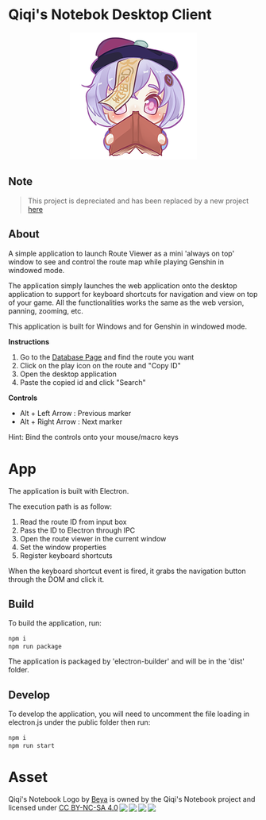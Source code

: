 # Qiqi's Notebok Desktop Client
<p align="center">
  <img src="icon.png" />
</p>

## Note
> This project is depreciated and has been replaced by a new project [here](https://github.com/Qiqis-Notebook/qnb-client) 


## About
A simple application to launch Route Viewer as a mini 'always on top' window to see and control the route map while playing Genshin in windowed mode.


The application simply launches the web application onto the desktop application to support for keyboard shortcuts for navigation and view on top of your game. All the functionalities works the same as the web version, panning, zooming, etc.


This application is built for Windows and for Genshin in windowed mode.

**Instructions**
1. Go to the [Database Page](https://qiqis-notebook.com/database/routes) and find the route you want
2. Click on the play icon on the route and "Copy ID"
3. Open the desktop application
4. Paste the copied id and click "Search"

**Controls**
- Alt + Left Arrow : Previous marker
- Alt + Right Arrow : Next marker

Hint: Bind the controls onto your mouse/macro keys

# App
The application is built with Electron.

The execution path is as follow:
1. Read the route ID from input box
2. Pass the ID to Electron through IPC
3. Open the route viewer in the current window
4. Set the window properties
5. Register keyboard shortcuts

When the keyboard shortcut event is fired, it grabs the navigation button through the DOM and click it.

## Build
To build the application, run:

```
npm i
npm run package
```
The application is packaged by 'electron-builder' and will be in the 'dist' folder.

## Develop
To develop the application, you will need to uncomment the file loading in electron.js under the public folder then run:

```
npm i
npm run start
```

# Asset
<p xmlns:cc="http://creativecommons.org/ns#" xmlns:dct="http://purl.org/dc/terms/"><span property="dct:title">Qiqi's Notebook Logo</span> by <a rel="cc:attributionURL dct:creator" property="cc:attributionName" href="https://www.instagram.com/merdikai/">Beya</a> is owned by the Qiqi's Notebook project and licensed under <a href="http://creativecommons.org/licenses/by-nc-sa/4.0/?ref=chooser-v1" target="_blank" rel="license noopener noreferrer" style="display:inline-block;">CC BY-NC-SA 4.0<img style="height:22px!important;margin-left:3px;vertical-align:text-bottom;" src="https://mirrors.creativecommons.org/presskit/icons/cc.svg?ref=chooser-v1"><img style="height:22px!important;margin-left:3px;vertical-align:text-bottom;" src="https://mirrors.creativecommons.org/presskit/icons/by.svg?ref=chooser-v1"><img style="height:22px!important;margin-left:3px;vertical-align:text-bottom;" src="https://mirrors.creativecommons.org/presskit/icons/nc.svg?ref=chooser-v1"><img style="height:22px!important;margin-left:3px;vertical-align:text-bottom;" src="https://mirrors.creativecommons.org/presskit/icons/sa.svg?ref=chooser-v1"></a></p>
